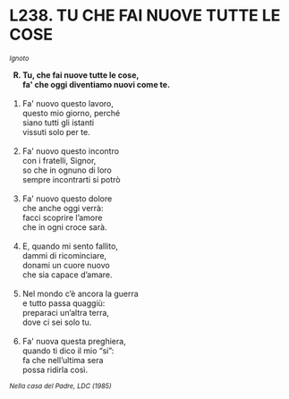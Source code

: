 # L238. TU CHE FAI NUOVE TUTTE LE COSE

<sub><i>Ignoto</i></sub>
<ol>
	<b><li type="A" value="18">Tu, che fai nuove tutte le cose,<br>
		fa' che oggi diventiamo nuovi come te.</li></b><br>
	<li value="1">Fa' nuovo questo lavoro,<br>
		questo mio giorno, perché<br>
		siano tutti gli istanti<br>
		vissuti solo per te.</li><br>
	<li>Fa' nuovo questo incontro<br>
		con i fratelli, Signor,<br>
		so che in ognuno di loro<br>
		sempre incontrarti si potrò</li><br>
	<li>Fa' nuovo questo dolore<br>
		che anche oggi verrà:<br>
		facci scoprire l’amore<br>
		che in ogni croce sarà.</li><br>
	<li>E, quando mi sento fallito,<br>
		dammi di ricominciare,<br>
		donami un cuore nuovo<br>
		che sia capace d’amare.</li><br>
	<li>Nel mondo c’è ancora la guerra<br>
		e tutto passa quaggiù:<br>
		preparaci un’altra terra,<br>
		dove ci sei solo tu.</li><br>
	<li>Fa' nuova questa preghiera,<br>
		quando ti dico il mio “si”:<br>
		fa che nell’ultima sera<br>
		possa ridirla così.</li>
</ol>
<sub><i>Nella casa del Padre, LDC (1985)</i></sub>
